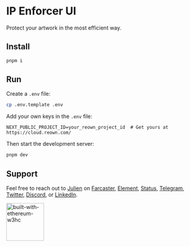 # IP Enforcer UI

Protect your artwork in the most efficient way.

## Install

```bash
pnpm i
```

## Run

Create a `.env` file:

```bash
cp .env.template .env
```

Add your own keys in the `.env` file:

```env
NEXT_PUBLIC_PROJECT_ID=your_reown_project_id  # Get yours at https://cloud.reown.com/
```

Then start the development server:

```bash
pnpm dev
```

## Support

Feel free to reach out to [Julien](https://github.com/julienbrg) on [Farcaster](https://warpcast.com/julien-), [Element](https://matrix.to/#/@julienbrg:matrix.org), [Status](https://status.app/u/iwSACggKBkp1bGllbgM=#zQ3shmh1sbvE6qrGotuyNQB22XU5jTrZ2HFC8bA56d5kTS2fy), [Telegram](https://t.me/julienbrg), [Twitter](https://twitter.com/julienbrg), [Discord](https://discordapp.com/users/julienbrg), or [LinkedIn](https://www.linkedin.com/in/julienberanger/).

<img src="https://bafkreid5xwxz4bed67bxb2wjmwsec4uhlcjviwy7pkzwoyu5oesjd3sp64.ipfs.w3s.link" alt="built-with-ethereum-w3hc" width="100"/>
